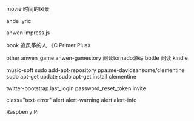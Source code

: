 movie
时间的风景

ande
lyric

anwen
impress.js


book
追风筝的人
《C Primer Plus》

other
anwen_game
anwen-gamestory
阅读tornado源码 bottle
阅读 kindle


music-soft
sudo add-apt-repository ppa:me-davidsansome/clementine
sudo apt-get update
sudo apt-get install clementine


twitter-bootstrap
last_login
password_reset_token
invite

class="text-error"
alert alert-warning
alert alert-info


Raspberry Pi